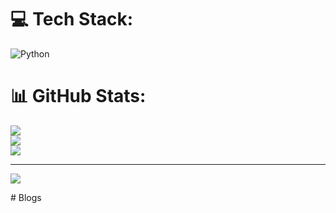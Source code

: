 
# 💻 Tech Stack:
![Python](https://img.shields.io/badge/python-3670A0?style=for-the-badge&logo=python&logoColor=ffdd54)
# 📊 GitHub Stats:
![](https://github-readme-stats.vercel.app/api?username=sAI-2025&theme=dark&hide_border=false&include_all_commits=false&count_private=false)<br/>
![](https://nirzak-streak-stats.vercel.app/?user=sAI-2025&theme=dark&hide_border=false)<br/>
![](https://github-readme-stats.vercel.app/api/top-langs/?username=sAI-2025&theme=dark&hide_border=false&include_all_commits=false&count_private=false&layout=compact)

---
[![](https://visitcount.itsvg.in/api?id=sAI-2025&icon=0&color=0)](https://visitcount.itsvg.in)

<!-- Proudly created with GPRM ( https://gprm.itsvg.in ) --># Blogs